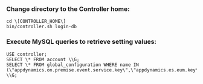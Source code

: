 
### Change directory to the Controller home:

```Shell
cd \[CONTROLLER_HOME\]
bin/controller.sh login-db
```

### Execute MySQL queries to retrieve setting values:

```mysql
USE controller;
SELECT \* FROM account \\G;
SELECT \* FROM global_configuration WHERE name IN (\"appdynamics.on.premise.event.service.key\",\"appdynamics.es.eum.key\",\"appdynamics.on.premise.event.service.url\",\"eum.cloud.host\",\"eum.es.host\") \\G;
```